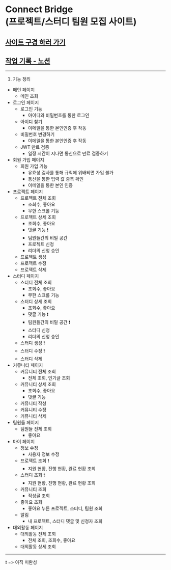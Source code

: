Connect Bridge <br/>
(프로젝트/스터디 팀원 모집 사이트)
===

## [사이트 구경 하러 가기](https://cnbridge.netlify.app/)

## [작업 기록 - 노션](https://troubled-prawn-c1f.notion.site/64a3041d0be84bc790aad88598ccfe66)

---

1. 기능 정리

- 메인 페이지
  - 메인 조회
- 로그인 페이지
  - 로그인 기능
    - 아이디와 비밀번호를 통한 로그인
  - 아이디 찾기
    - 이메일을 통한 본인인증 후 작동
  - 비밀번호 변경하기
    - 이메일을 통한 본인인증 후 작동
  - JWT 만료 검증
    - 일정 시간이 지나면 통신으로 만료 검증하기
- 회원 가입 페이지
  - 회원 가입 기능
    - 유효성 검사를 통해 규칙에 위배되면 가입 불가
    - 통신을 통한 입력 값 중복 확인
    - 이메일을 통한 본인 인증
- 프로젝트 페이지
  - 프로젝트 전체 조회
    - 조회수, 좋아요
    - 무한 스크롤 기능
  - 프로젝트 상세 조회
    - 조회수, 좋아요
    - 댓글 기능 ❗️
    - 팀원들간의 비밀 공간
    - 프로젝트 신청
    - 리더의 신청 승인
  - 프로젝트 생성
  - 프로젝트 수정
  - 프로젝트 삭제
- 스터디 페이지
  - 스터디 전체 조회
    - 조회수, 좋아요
    - 무한 스크롤 기능
  - 스터디 상세 조회
    - 조회수, 좋아요
    - 댓글 기능 ❗️
    - 팀원들간의 비밀 공간 ❗️
    - 스터디 신청
    - 리더의 신청 승인
  - 스터디 생성 ❗️
  - 스터디 수정 ❗️
  - 스터디 삭제
- 커뮤니티 페이지
  - 커뮤니티 전체 조회
    - 전체 조회, 인기글 조회
  - 커뮤니티 상세 조회
    - 조회수, 좋아요
    - 댓글 기능
  - 커뮤니티 작성
  - 커뮤니티 수정
  - 커뮤니티 삭제
- 팀원들 페이지
  - 팀원들 전체 조회
    - 좋아요
- 마이 페이지
  - 정보 수정
    - 사용자 정보 수정
  - 프로젝트 조회 ❗️
    - 지원 현황, 진행 현황, 완료 현황 조회
  - 스터디 조회 ❗️
    - 지원 현황, 진행 현황, 완료 현황 조회
  - 커뮤니티 조회
    - 작성글 조회
  - 좋아요 조회
    - 좋아요 누른 프로젝트, 스터디, 팀원 조회
  - 알림
    - 내 프로젝트, 스터디 댓글 및 신청자 조회
- 대외활동 페이지
  - 대외활동 전체 조회
    - 전체 조회, 조회수, 좋아요
  - 대외활동 상세 조회

---

❗️ => 아직 미완성
